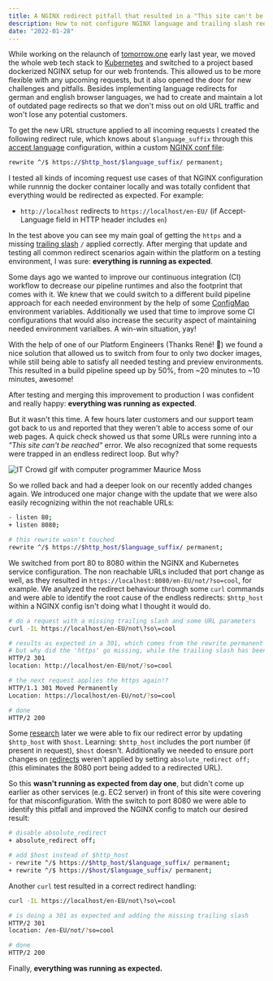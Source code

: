 ```yaml
---
title: A NGINX redirect pitfall that resulted in a "This site can't be reached" error
description: How to not configure NGINX language and trailing slash redirects with $http_host
date: "2022-01-28"
---
```


While working on the relaunch of [tomorrow.one](https://www.tomorrow.one/) early last year, we moved the whole web tech stack to [Kubernetes](https://kubernetes.io/) and switched to a project based dockerized NGINX setup for our web frontends. This allowed us to be more flexible with any upcoming requests, but it also opened the door for new challenges and pitfalls. Besides implementing language redirects for german and english browser languages, we had to create and maintain a lot of outdated page redirects so that we don't miss out on old URL traffic and won't lose any potential customers.

To get the new URL structure applied to all incoming requests I created the following redirect rule, which knows about `$language_suffix` through this [accept language](https://www.nginx.com/resources/wiki/modules/accept_language/#alternative) configuration, within a custom [NGINX conf file](http://nginx.org/en/docs/beginners_guide.html#conf_structure):

```sh
rewrite ^/$ https://$http_host/$language_suffix/ permanent;
```

I tested all kinds of incoming request use cases of that NGINX configuration while runnnig the docker container locally and was totally confident that everything would be redirected as expected. For example:

* `http://localhost` redirects to `https://localhost/en-EU/` (if Accept-Language field in HTTP header includes `en`)

In the test above you can see my main goal of getting the `https` and a missing [trailing slash](https://stackoverflow.com/search?q=nginx+trailing+slash) `/` applied correctly. After merging that update and testing all common redirect scenarios again within the platform on a testing environment, I was sure: **everything is running as expected**.

Some days ago we wanted to improve our continuous integration (CI) workflow to decrease our pipeline runtimes and also the footprint that comes with it. We knew that we could switch to a different build pipeline approach for each needed environment by the help of some [ConfigMap](https://kubernetes.io/docs/concepts/configuration/configmap/) environment variables. Additionally we used that time to improve some CI configurations that would also increase the security aspect of maintaining needed environment varialbes. A win-win situation, yay!

With the help of one of our Platform Engineers (Thanks René! 👋) we found a nice solution that allowed us to switch from four to only two docker images, while still being able to satisfy all needed testing and preview environments. This resulted in a build pipeline speed up by 50%, from ~20 minutes to ~10 minutes, awesome!

After testing and merging this improvement to production I was confident and really happy: **everything was running as expected**.

But it wasn't this time. A few hours later customers and our support team got back to us and reported that they weren't able to access some of our web pages. A quick check showed us that some URLs were running into a *"This site can't be reached"* error. We also recognized that some requests were trapped in an endless redirect loop. But why?

![IT Crowd gif with computer programmer Maurice Moss](https://media.giphy.com/media/dbtDDSvWErdf2/giphy.gif "IT Crowd gif with computer programmer Maurice Moss")

So we rolled back and had a deeper look on our recently added changes again. We introduced one major change with the update that we were also easily recognizing within the not reachable URLs:

```sh
- listen 80;
+ listen 8080;

# this rewrite wasn't touched
rewrite ^/$ https://$http_host/$language_suffix/ permanent;
```

We switched from port 80 to 8080 within the NGINX and Kubernetes service configuration. The non reachable URLs included that port change as well, as they resulted in `https://localhost:8080/en-EU/not/?so=cool`, for example. We analyzed the redirect behaviour through some `curl` commands and were able to identify the root cause of the endless redirects: `$http_host` within a NGINX config isn't doing what I thought it would do.

```sh
# do a request with a missing trailing slash and some URL parameters
curl -IL https://localhost/en-EU/not\?so\=cool

# results as expected in a 301, which comes from the rewrite permanent notation
# but why did the 'https' go missing, while the trailing slash has been added?
HTTP/2 301
location: http://localhost/en-EU/not/?so=cool

# the next request applies the https again!?
HTTP/1.1 301 Moved Permanently
Location: https://localhost/en-EU/not/?so=cool

# done
HTTP/2 200
```

Some [research](https://stackoverflow.com/a/15414811/1239760) later we were able to fix our redirect error by updating `$http_host` with `$host`. Learning: `$http_host` includes the port number (if present in request), `$host` doesn't. Additionally we needed to ensure port changes on [redirects](https://nginx.org/en/docs/http/ngx_http_core_module.html#absolute_redirect) weren't applied by setting `absolute_redirect off;` (this eliminates the 8080 port being added to a redirected URL).

So this **wasn't running as expected from day one**, but didn't come up earlier as other services (e.g. EC2 server) in front of this site were covering for that misconfiguration. With the switch to port 8080 we were able to identify this pitfall and improved the NGINX config to match our desired result:

```sh
# disable absolute_redirect
+ absolute_redirect off;

# add $host instead of $http_host
- rewrite ^/$ https://$http_host/$language_suffix/ permanent;
+ rewrite ^/$ https://$host/$language_suffix/ permanent;
```

Another `curl` test resulted in a correct redirect handling:

```sh
curl -IL https://localhost/en-EU/not\?so\=cool

# is doing a 301 as expected and adding the missing trailing slash
HTTP/2 301
location: /en-EU/not/?so=cool

# done
HTTP/2 200
```

Finally, **everything was running as expected.**
